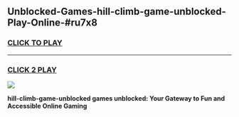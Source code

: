 
## Unblocked-Games-hill-climb-game-unblocked-Play-Online-#ru7x8
<h3>
<a href="https://premium.freeplayer.one?title=hill-climb-game-unblocked&ref=24F">CLICK TO PLAY</a></h3>
<hr>

<h3>
<a href="https://premium.freeplayer.one?title=hill-climb-game-unblocked&ref=24F">CLICK 2 PLAY</a>
  
</h3>

<a href="https://premium.freeplayer.one?title=hill-climb-game-unblocked&ref=24F/"><img src="https://clearcache.store/games.png"></a>


**hill-climb-game-unblocked games unblocked: Your Gateway to Fun and Accessible Online Gaming**
